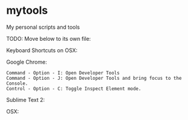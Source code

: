 mytools
=======

My personal scripts and tools

TODO: Move below to its own file:

Keyboard Shortcuts on OSX:

Google Chrome:
```
Command - Option - I: Open Developer Tools
Command - Option - J: Open Developer Tools and bring focus to the Console.
Control - Option - C: Toggle Inspect Element mode.
```

Sublime Text 2:



OSX:

